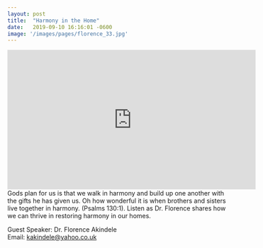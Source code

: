 ```yaml
---
layout: post
title:  "Harmony in the Home"
date:   2019-09-10 16:16:01 -0600
image: '/images/pages/florence_33.jpg'
---
```

<iframe width="560" height="315" src="https://www.youtube.com/embed/3mhnB8Nko6A" frameborder="0" allow="accelerometer; autoplay; encrypted-media; gyroscope; picture-in-picture" allowfullscreen></iframe>
Gods plan for us is that we walk in harmony and build up one another with the gifts he has given us. Oh how wonderful it is when brothers and sisters live together in harmony. (Psalms 130:1). Listen as Dr. Florence shares how we can thrive in restoring harmony in our homes.

Guest Speaker: Dr. Florence Akindele <br>
Email: kakindele@yahoo.co.uk 
